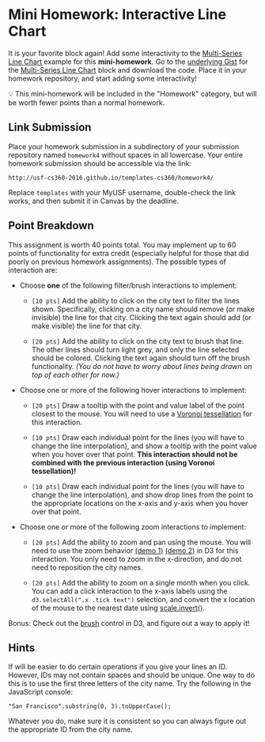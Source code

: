 # Mini Homework: Interactive Line Chart

It is your favorite block again! Add some interactivity to the [Multi-Series Line Chart](http://bl.ocks.org/mbostock/3884955) example for this **mini-homework**. Go to the [underlying Gist](https://gist.github.com/mbostock/3884955) for the [Multi-Series Line Chart](http://bl.ocks.org/mbostock/3884955) block and download the code. Place it in your homework repository, and start adding some interactivity!

:bulb: This mini-homework will be included in the "Homework" category, but will be worth fewer points than a normal homework.

## Link Submission

Place your homework submission in a subdirectory of your submission repository named `homework4` without spaces in all lowercase. Your entire homework submission should be accessible via the link:

```
http://usf-cs360-2016.github.io/templates-cs360/homework4/
```

Replace `templates` with your MyUSF username, double-check the link works, and then submit it in Canvas by the deadline.

## Point Breakdown

This assignment is worth 40 points total. You may implement up to 60 points of functionality for extra credit (especially helpful for those that did poorly on previous homework assignments). The possible types of interaction are:

- Choose **one** of the following filter/brush interactions to implement:

  - `[10 pts]` Add the ability to click on the city text to filter the lines shown. Specifically, clicking on a city name should remove (or make invisible) the line for that city. Clicking the text again should add (or make visible) the line for that city.
  
  - `[20 pts]` Add the ability to click on the city text to brush that line. The other lines should turn light grey, and only the line selected should be colored. Clicking the text again should turn off the brush functionality. *(You do not have to worry about lines being drawn on top of each other for now.)*

- Choose one or more of the following hover interactions to implement:
  
  - `[20 pts]` Draw a tooltip with the point and value label of the point closest to the mouse. You will need to use a [Voronoi tessellation](http://bl.ocks.org/mbostock/8033015) for this interaction.
  
  - `[10 pts]` Draw each individual point for the lines (you will have to change the line interpolation), and show a tooltip with the point value when you hover over that point. **This interaction should not be combined with the previous interaction (using Voronoi tessellation)!**
  
  - `[10 pts]` Draw each individual point for the lines (you will have to change the line interpolation), and show drop lines from the point to the appropriate locations on the x-axis and y-axis when you hover over that point.

- Choose one or more of the following zoom interactions to implement:

  - `[20 pts]` Add the ability to zoom and pan using the mouse. You will need to use the zoom behavior [(demo 1)](http://bl.ocks.org/mbostock/4015254) [(demo 2)](http://bl.ocks.org/mbostock/3892919) in D3 for this interaction. You only need to zoom in the x-direction, and do not need to reposition the city names.

  - `[20 pts]` Add the ability to zoom on a single month when you click. You can add a click interaction to the x-axis labels using the `d3.selectAll(".x .tick text")` selection, and convert the x location of the mouse to the nearest date using [scale.invert()](https://github.com/mbostock/d3/wiki/Time-Scales#invert).

Bonus: Check out the [brush](https://github.com/mbostock/d3/wiki/SVG-Controls) control in D3, and figure out a way to apply it!

## Hints

If will be easier to do certain operations if you give your lines an ID. However, IDs may not contain spaces and should be unique. One way to do this is to use the first three letters of the city name. Try the following in the JavaScript console:

```
"San Francisco".substring(0, 3).toUpperCase();
```

Whatever you do, make sure it is consistent so you can always figure out the appropriate ID from the city name.
